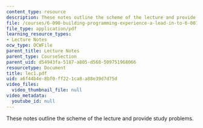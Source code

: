 ```yaml
---
content_type: resource
description: These notes outline the scheme of the lecture and provide study problems.
file: /courses/6-090-building-programming-experience-a-lead-in-to-6-001-january-iap-2005/a6f44b4e8bf0ff221ca8a88e39d7d75d_lec1.pdf
file_type: application/pdf
learning_resource_types:
- Lecture Notes
ocw_type: OCWFile
parent_title: Lecture Notes
parent_type: CourseSection
parent_uid: d54943fa-5187-a805-d568-509751968066
resourcetype: Document
title: lec1.pdf
uid: a6f44b4e-8bf0-ff22-1ca8-a88e39d7d75d
video_files:
  video_thumbnail_file: null
video_metadata:
  youtube_id: null
---
```

These notes outline the scheme of the lecture and provide study problems.

